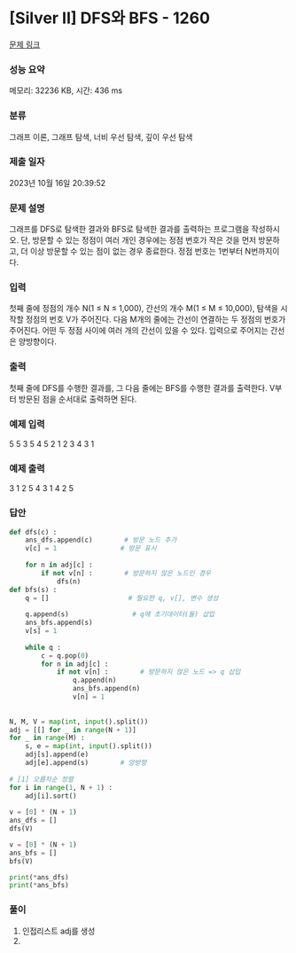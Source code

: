 # [Silver II] DFS와 BFS - 1260 

[문제 링크](https://www.acmicpc.net/problem/1260) 

### 성능 요약

메모리: 32236 KB, 시간: 436 ms

### 분류

그래프 이론, 그래프 탐색, 너비 우선 탐색, 깊이 우선 탐색

### 제출 일자

2023년 10월 16일 20:39:52

### 문제 설명

<p>그래프를 DFS로 탐색한 결과와 BFS로 탐색한 결과를 출력하는 프로그램을 작성하시오. 단, 방문할 수 있는 정점이 여러 개인 경우에는 정점 번호가 작은 것을 먼저 방문하고, 더 이상 방문할 수 있는 점이 없는 경우 종료한다. 정점 번호는 1번부터 N번까지이다.</p>

### 입력 

 <p>첫째 줄에 정점의 개수 N(1 ≤ N ≤ 1,000), 간선의 개수 M(1 ≤ M ≤ 10,000), 탐색을 시작할 정점의 번호 V가 주어진다. 다음 M개의 줄에는 간선이 연결하는 두 정점의 번호가 주어진다. 어떤 두 정점 사이에 여러 개의 간선이 있을 수 있다. 입력으로 주어지는 간선은 양방향이다.</p>

### 출력 

 <p>첫째 줄에 DFS를 수행한 결과를, 그 다음 줄에는 BFS를 수행한 결과를 출력한다. V부터 방문된 점을 순서대로 출력하면 된다.</p>

### 예제 입력 

5 5 3
5 4
5 2
1 2
3 4
3 1

### 예제 출력 

3 1 2 5 4
3 1 4 2 5


### 답안
```python
def dfs(c) :
    ans_dfs.append(c)        # 방문 노드 추가
    v[c] = 1                # 방문 표시
    
    for n in adj[c] :
        if not v[n] :        # 방문하지 않은 노드인 경우
            dfs(n)
def bfs(s) :
    q = []                    # 필요한 q, v[], 변수 생성
    
    q.append(s)                # q에 초기데이터(들) 삽입
    ans_bfs.append(s)
    v[s] = 1
    
    while q :
        c = q.pop(0)
        for n in adj[c] :
            if not v[n] :        # 방문하지 않은 노드 => q 삽입
                q.append(n)
                ans_bfs.append(n)
                v[n] = 1
                
                
N, M, V = map(int, input().split())
adj = [[] for _ in range(N + 1)]
for _ in range(M) :
    s, e = map(int, input().split())
    adj[s].append(e)
    adj[e].append(s)        # 양방향
    
# [1] 오름차순 정렬
for i in range(1, N + 1) :
    adj[i].sort()
    
v = [0] * (N + 1)
ans_dfs = []
dfs(V)

v = [0] * (N + 1)
ans_bfs = []
bfs(V)

print(*ans_dfs)
print(*ans_bfs)
```

### 풀이

1. 인접리스트 adj를 생성
2. 